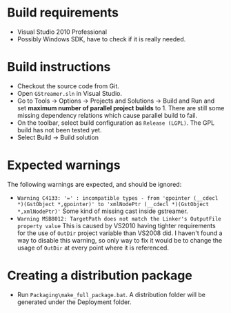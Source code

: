 # Build requirements #
  * Visual Studio 2010 Professional
  * Possibly Windows SDK, have to check if it is really needed.

# Build instructions #
  * Checkout the source code from Git.
  * Open `GStreamer.sln` in Visual Studio.
  * Go to Tools -> Options -> Projects and Solutions -> Build and Run and set **maximum number of parallel project builds** to 1. There are still some missing dependency relations which cause parallel build to fail.
  * On the toolbar, select build configuration as `Release (LGPL)`. The GPL build has not been tested yet.
  * Select Build -> Build solution

# Expected warnings #
The following warnings are expected, and should be ignored:

  * `Warning C4133: '=' : incompatible types - from 'gpointer (__cdecl *)(GstObject *,gpointer)' to 'xmlNodePtr (__cdecl *)(GstObject *,xmlNodePtr)'` Some kind of missing cast inside gstreamer.
  * `Warning MSB8012: TargetPath does not match the Linker's OutputFile property value`   This is caused by VS2010 having tighter requirements for the use of `OutDir` project variable than VS2008 did. I haven't found a way to disable this warning, so only way to fix it would be to change the usage of `OutDir` at every point where it is referenced.

# Creating a distribution package #
  * Run `Packaging\make_full_package.bat`. A distribution folder will be generated under the Deployment folder.